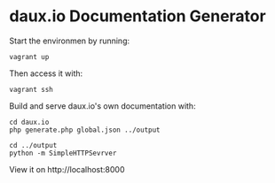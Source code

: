 # daux.io Documentation Generator

Start the environmen by running:

	vagrant up

Then access it with:

	vagrant ssh

Build and serve daux.io's own documentation with:

	cd daux.io
	php generate.php global.json ../output

	cd ../output
	python -m SimpleHTTPSevrver

View it on http://localhost:8000
